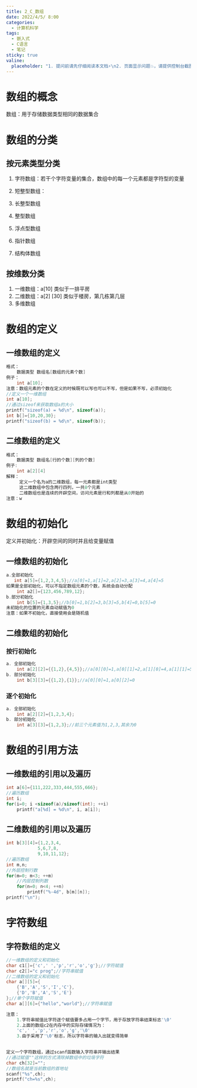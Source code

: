 ```yaml
---
title: 2_C_数组
date: 2022/4/5/ 8:00
categories:
  - 计算机科学
tags:
  - 嵌入式
  - C语言
  - 笔记
sticky: true
valine:
  placeholder: "1. 提问前请先仔细阅读本文档⚡\n2. 页面显示问题💥，请提供控制台截图📸或者您的测试网址\n3. 其他任何报错💣，请提供详细描述和截图📸，祝食用愉快💪"
---
```




# 数组的概念

数组：用于存储数据类型相同的数据集合

# 数组的分类

## 按元素类型分类

1. 字符数组：若干个字符变量的集合，数组中的每一个元素都是字符型的变量

2. 短整型数组：

3. 长整型数组

4. 整型数组

5. 浮点型数组

6. 指针数组

7. 结构体数组

   

## 按维数分类

1. 一维数组：a[10] 类似于一排平房
2. 二维数组：a[2] [30] 类似于楼房，第几栋第几层
3. 多维数组



# 数组的定义

## 一维数组的定义

```c
格式：
    数据类型 数组名[数组的元素个数]
例子：
    int a[10];
注意：数组元素的个数在定义的时候既可以写也可以不写，但是如果不写，必须初始化
//定义一个一维数组
int a[10];
//通过sizeof来获取数组a的大小
printf("sizeof(a) = %d\n", sizeof(a));
int b[]={10,20,30};
printf("sizeof(b) = %d\n", sizeof(b));
```

## 二维数组的定义

```c
格式：
    数据类型 数组名[行的个数][列的个数]
例子:
	int a[2][4]
解释：
     定义一个名为a的二维数组，每一元素都是int类型
     这二维数组中包含两行四列，一共8个元素
     二维数组也是连续的开辟空间，访问元素是行和列都是从0开始的
注意：w
```

# 数组的初始化

定义并初始化：开辟空间的同时并且给变量赋值

## 一维数组的初始化

```c
a.全部初始化
   int a[5]={1,2,3,4,5};//a[0]=1,a[1]=2,a[2]=3,a[3]=4,a[4]=5
如果是全部初始化，可以不指定数组元素的个数，系统会自动分配
    int a2[]={123,456,789,12};
b.部分初始化
    int b[5]={1,3,5};//b[0]=1,b[2]=3,b[3]=5,b[4]=0,b[5]=0
未初始化的位置的元素自动赋值为0
注意：如果不初始化，直接使用会是随机值
```

## 二维数组的初始化

### 按行初始化

```c
a. 全部初始化
    int a[2][2]={{1,2},{4,5}};//a[0][0]=1,a[0][1]=2,a[1][0]=4,a[1][1]=5
b. 部分初始化
    int b[3][3]={{1,2},{1}};//a[0][0]=1,a[0][2]=0
```

### 逐个初始化

```c
a. 全部初始化
    int a[2][2]={1,2,3,4};
b. 部分初始化
    int a[3][3]={1,2,3};//前三个元素值为1,2,3,其余为0
```

# 数组的引用方法

## 一维数组的引用以及遍历

```c
int a[6]={111,222,333,444,555,666};
//遍历数组
int i;
for(i=0; i <sizeof(a)/sizeof(int); ++i)
    printf("a[%d] = %d\n", i, a[i]);
```

## 二维数组的引用以及遍历

```c
int b[3][4]={1,2,3,4,
            5,6,7,8,
            9,10,11,12};
//遍历数组
int m,n;
//外层控制行数
for(m=0; m<3; ++m)
    //内层控制列数
    for(n=0; n<4; ++n)
        printf("%-4d", b[m][n]);
printf("\n");
```

# 字符数组

## 字符数组的定义

```c
//一维数组的定义和初始化
char c1[]={'c',' ','p','r','o','g'};//字符赋值
char c2[]="c prog";//字符串赋值
//二维数组的定义和初始化
char a[][5]={
    {'B','A','S','I','C'},
    {'D','B','A','S','E'}
};//单个字符赋值
char a[][6]={"hello","world"};//字符串赋值

注意：
    1.字符串赋值比字符逐个赋值要多占用一个字节，用于存放字符串结束标志'\0'
    2.上面的数组c2在内存中的实际存储情况为：
    'c',' ','p','r','o','g','\0'
    3.由于采用了'\0'标志，所以字符串的输入出就变得简单
    
```

```c
定义一个字符数组，通过scanf函数输入字符串并输出结果
//通过赋值""这样的方式清除掉数组中的垃圾字符
char ch[32]="";
//数组名就是当前数组的首地址
scanf("%s",ch);
printf("ch=%s",ch);

```



